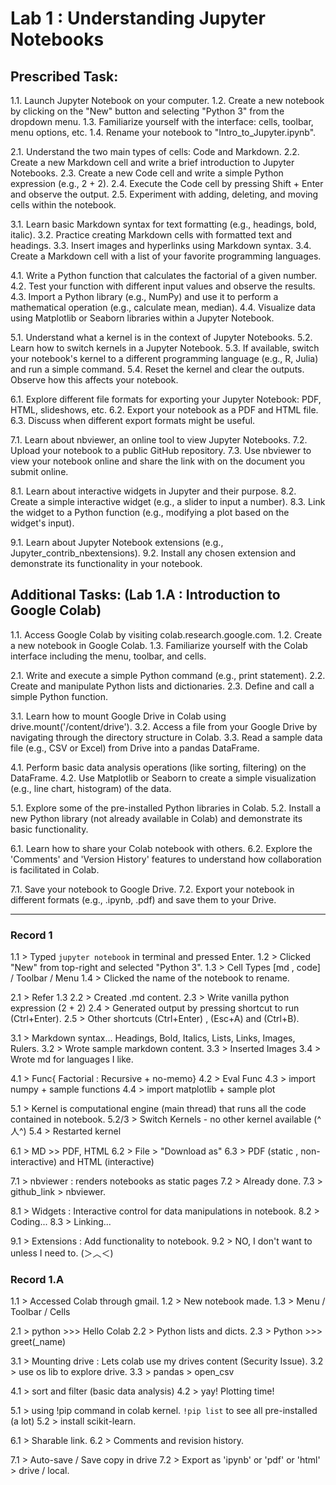 # Lab 1 : Understanding Jupyter Notebooks

## Prescribed Task:

1.1. Launch Jupyter Notebook on your computer.
1.2. Create a new notebook by clicking on the "New" button and selecting "Python 3" from the dropdown menu.
1.3. Familiarize yourself with the interface: cells, toolbar, menu options, etc.
1.4. Rename your notebook to "Intro_to_Jupyter.ipynb".

2.1. Understand the two main types of cells: Code and Markdown.
2.2. Create a new Markdown cell and write a brief introduction to Jupyter Notebooks.
2.3. Create a new Code cell and write a simple Python expression (e.g., 2 + 2).
2.4. Execute the Code cell by pressing Shift + Enter and observe the output.
2.5. Experiment with adding, deleting, and moving cells within the notebook.

3.1. Learn basic Markdown syntax for text formatting (e.g., headings, bold, italic).
3.2. Practice creating Markdown cells with formatted text and headings.
3.3. Insert images and hyperlinks using Markdown syntax.
3.4. Create a Markdown cell with a list of your favorite programming languages.

4.1. Write a Python function that calculates the factorial of a given number.
4.2. Test your function with different input values and observe the results.
4.3. Import a Python library (e.g., NumPy) and use it to perform a mathematical operation (e.g., calculate mean, median).
4.4. Visualize data using Matplotlib or Seaborn libraries within a Jupyter Notebook.

5.1. Understand what a kernel is in the context of Jupyter Notebooks. 
5.2. Learn how to switch kernels in a Jupyter Notebook. 
5.3. If available, switch your notebook's kernel to a different programming language (e.g., R, Julia) and run a simple command. 
5.4. Reset the kernel and clear the outputs. Observe how this affects your notebook.

6.1. Explore different file formats for exporting your Jupyter Notebook: PDF, HTML, slideshows, etc. 
6.2. Export your notebook as a PDF and HTML file.
6.3. Discuss when different export formats might be useful.

7.1. Learn about nbviewer, an online tool to view Jupyter Notebooks. 
7.2. Upload your notebook to a public GitHub repository. 
7.3. Use nbviewer to view your notebook online and share the link with on the document you submit online.

8.1. Learn about interactive widgets in Jupyter and their purpose.
8.2. Create a simple interactive widget (e.g., a slider to input a number).
8.3. Link the widget to a Python function (e.g., modifying a plot based on the widget's input).

9.1. Learn about Jupyter Notebook extensions (e.g., Jupyter_contrib_nbextensions). 
9.2. Install any chosen extension and demonstrate its functionality in your notebook.

## Additional Tasks: (Lab 1.A : Introduction to Google Colab)

1.1. Access Google Colab by visiting colab.research.google.com.
1.2. Create a new notebook in Google Colab.
1.3. Familiarize yourself with the Colab interface including the menu, toolbar, and cells.

2.1. Write and execute a simple Python command (e.g., print statement).
2.2. Create and manipulate Python lists and dictionaries.
2.3. Define and call a simple Python function.

3.1. Learn how to mount Google Drive in Colab using drive.mount('/content/drive').
3.2. Access a file from your Google Drive by navigating through the directory structure in Colab.
3.3. Read a sample data file (e.g., CSV or Excel) from Drive into a pandas DataFrame.

4.1. Perform basic data analysis operations (like sorting, filtering) on the DataFrame.
4.2. Use Matplotlib or Seaborn to create a simple visualization (e.g., line chart, histogram) of the data.

5.1. Explore some of the pre-installed Python libraries in Colab.
5.2. Install a new Python library (not already available in Colab) and demonstrate its basic functionality.

6.1. Learn how to share your Colab notebook with others.
6.2. Explore the 'Comments' and 'Version History' features to understand how collaboration is facilitated in Colab.

7.1. Save your notebook to Google Drive.
7.2. Export your notebook in different formats (e.g., .ipynb, .pdf) and save them to your Drive.

---

### Record 1

1.1 > Typed `jupyter notebook` in terminal and pressed Enter.
1.2 > Clicked "New" from top-right and selected "Python 3".
1.3 > Cell Types [md , code] / Toolbar / Menu
1.4 > Clicked the name of the notebook to rename.

2.1 > Refer 1.3
2.2 > Created .md content.
2.3 > Write vanilla python expression (2 + 2)
2.4 > Generated output by pressing shortcut to run (Ctrl+Enter).
2.5 > Other shortcuts (Ctrl+Enter) , (Esc+A) and (Ctrl+B).

3.1 > Markdown syntax... Headings, Bold, Italics, Lists, Links, Images, Rulers.
3.2 > Wrote sample markdown content.
3.3 > Inserted Images
3.4 > Wrote md for languages I like.

4.1 > Func{ Factorial : Recursive + no-memo}
4.2 > Eval Func
4.3 > import numpy + sample functions
4.4 > import matplotlib + sample plot

5.1 > Kernel is computational engine (main thread) that runs all the code contained in notebook.
5.2/3 > Switch Kernels - no other kernel available (^人^)
5.4 > Restarted kernel

6.1 > MD >> PDF, HTML
6.2 > File > "Download as"
6.3 > PDF (static , non-interactive) and HTML (interactive)

7.1 > nbviewer : renders notebooks as static pages
7.2 > Already done.
7.3 > github_link > nbviewer.

8.1 > Widgets : Interactive control for data manipulations in notebook.
8.2 > Coding...
8.3 > Linking...

9.1 > Extensions : Add functionality to notebook.
9.2 > NO, I don't want to unless I need to. (＞︿＜)

### Record 1.A

1.1 > Accessed Colab through gmail.
1.2 > New notebook made.
1.3 > Menu / Toolbar / Cells

2.1 > python >>> Hello Colab
2.2 > Python lists and dicts.
2.3 > Python >>> greet(_name)

3.1 > Mounting drive : Lets colab use my drives content (Security Issue).
3.2 > use os lib to explore drive.
3.3 > pandas > open_csv

4.1 > sort and filter (basic data analysis)
4.2 > yay! Plotting time!

5.1 > using !pip command in colab kernel. `!pip list` to see all pre-installed (a lot)
5.2 > install scikit-learn.

6.1 > Sharable link.
6.2 > Comments and revision history.

7.1 > Auto-save / Save copy in drive
7.2 > Export as 'ipynb' or 'pdf' or 'html' > drive / local.